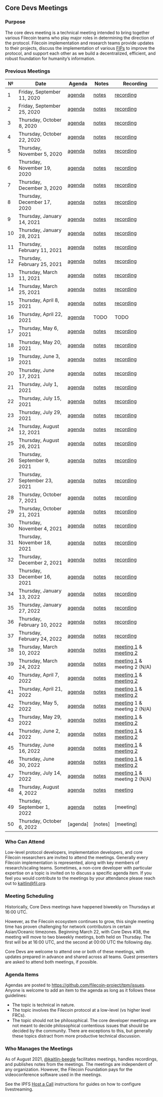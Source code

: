 ## Core Devs Meetings

### Purpose
The core devs meeting is a technical meeting intended to bring together various Filecoin teams who play major roles in determining the direction of the protocol. Filecoin implementation and research teams provide updates to their projects, discuss the implementation of various [FIPs](https://github.com/filecoin-project/FIPs) to improve the protocol, and support each other as we build a decentralized, efficient, and robust foundation for humanity’s information.

### Previous Meetings

 №  | Date                             | Agenda         |Notes          | Recording            |
--- | -------------------------------- | -------------- |-------------- | -------------------- |
  1 | Friday, September 11, 2020       | [agenda](https://github.com/filecoin-project/tpm/issues/1) | [notes](https://github.com/filecoin-project/tpm/blob/master/Core%20Dev%20Meetings/Meeting%200001.md) | [recording](https://youtu.be/BB6uiZ0h35g) |
  2 | Friday, September 25, 2020       | [agenda](https://github.com/filecoin-project/tpm/issues/3) | [notes](https://github.com/filecoin-project/tpm/blob/master/Core%20Dev%20Meetings/Meeting%200002.md) | [recording](https://youtu.be/2xk1PWYqhxU) |
  3 | Thursday, October 8, 2020       | [agenda](https://github.com/filecoin-project/tpm/issues/5) | [notes](https://github.com/filecoin-project/tpm/blob/master/Core%20Dev%20Meetings/Meeting%200003.md) | [recording](https://youtu.be/ExFBGD3sjHk) |
  4 | Thursday, October 22, 2020       | [agenda](https://github.com/filecoin-project/tpm/issues/7) | [notes](https://github.com/filecoin-project/tpm/blob/master/Core%20Dev%20Meetings/Meeting%200004.md) | [recording](https://youtu.be/58b8TY9LJaM) |
  5 | Thursday, November 5, 2020       | [agenda](https://github.com/filecoin-project/tpm/issues/9) | [notes](https://github.com/filecoin-project/tpm/blob/master/Core%20Dev%20Meetings/Meeting%200005.md) | [recording](https://youtu.be/jCJFhhR0gW8) |
  6 | Thursday, November 19, 2020       | [agenda](https://github.com/filecoin-project/tpm/issues/13) | [notes](https://github.com/filecoin-project/tpm/blob/master/Core%20Dev%20Meetings/Meeting%200006.md) | [recording](https://youtu.be/t9W4Yl4sgwY) |
  7 | Thursday, December 3, 2020       | [agenda](https://github.com/filecoin-project/tpm/issues/15) | [notes](https://github.com/filecoin-project/tpm/blob/master/Core%20Dev%20Meetings/Meeting%200007.md) | [recording](https://www.youtube.com/watch?v=4naFxk_mcLc) |
  8 | Thursday, December 17, 2020       | [agenda](https://github.com/filecoin-project/tpm/issues/20) | [notes](https://github.com/filecoin-project/tpm/blob/master/Core%20Dev%20Meetings/Meeting%200008.md) | [recording](https://www.youtube.com/watch?v=DqKlP33qi4c) |
  9 | Thursday, January 14, 2021       | [agenda](https://github.com/filecoin-project/tpm/issues/22) | [notes](https://github.com/filecoin-project/tpm/blob/master/Core%20Dev%20Meetings/Meeting%200009.md) | [recording](https://www.youtube.com/watch?v=Rrw_y-YLeYM) |
  10 | Thursday, January 28, 2021       | [agenda](https://github.com/filecoin-project/tpm/issues/23) | [notes](https://github.com/filecoin-project/tpm/blob/master/Core%20Dev%20Meetings/Meeting%200010.md) | [recording](https://www.youtube.com/watch?v=WpizQgmmuSw) |
  11 | Thursday, February 11, 2021       | [agenda](https://github.com/filecoin-project/tpm/issues/24) | [notes](https://github.com/filecoin-project/tpm/blob/master/Core%20Dev%20Meetings/Meeting%200011.md) | [recording](https://www.youtube.com/watch?v=0ac7NT6wiPE) |
  12 | Thursday, February 25, 2021       | [agenda](https://github.com/filecoin-project/tpm/issues/25) | [notes](https://github.com/filecoin-project/tpm/blob/master/Core%20Dev%20Meetings/Meeting%200012.md) | [recording](https://www.youtube.com/watch?v=lmaBuSRz6Rk) |
  13 | Thursday, March 11, 2021       | [agenda](https://github.com/filecoin-project/tpm/issues/27) | [notes](https://github.com/filecoin-project/tpm/blob/master/Core%20Dev%20Meetings/Meeting%200013.md) | [recording](https://www.youtube.com/watch?v=Ot9uObGa7rs) |
  14 | Thursday, March 25, 2021       | [agenda](https://github.com/filecoin-project/tpm/issues/31) | [notes](https://github.com/filecoin-project/tpm/blob/master/Core%20Dev%20Meetings/Meeting%200014.md) | [recording](https://www.youtube.com/watch?v=utHInpSmoxw) |
  15 | Thursday, April 8, 2021       | [agenda](https://github.com/filecoin-project/tpm/issues/34) | [notes](https://github.com/filecoin-project/tpm/blob/master/Core%20Dev%20Meetings/Meeting%200015.md) | [recording](https://www.youtube.com/watch?v=7P2XrnggUd4) |
  16 | Thursday, April 22, 2021       | [agenda](https://github.com/filecoin-project/tpm/issues/36) | TODO | TODO |
  17 | Thursday, May 6, 2021       | [agenda](https://github.com/filecoin-project/tpm/issues/37) | [notes](https://github.com/filecoin-project/tpm/blob/master/Core%20Dev%20Meetings/Meeting%200017.md) | [recording](https://www.youtube.com/watch?v=Ipd4x0cAEHw) |
  18 | Thursday, May 20, 2021       | [agenda](https://github.com/filecoin-project/tpm/issues/40) | [notes](https://github.com/filecoin-project/tpm/blob/master/Core%20Dev%20Meetings/Meeting%200018.md) | [recording](https://www.youtube.com/watch?v=L2SMR4gjQ3I) |
  19 | Thursday, June 3, 2021       | [agenda](https://github.com/filecoin-project/tpm/issues/41) | [notes](https://github.com/filecoin-project/tpm/blob/master/Core%20Dev%20Meetings/Meeting%200019.md) | [recording](https://www.youtube.com/watch?v=BROBqe2SOxA) |
  20 | Thursday, June 17, 2021       | [agenda](https://github.com/filecoin-project/tpm/issues/45) | [notes](https://github.com/filecoin-project/tpm/blob/master/Core%20Dev%20Meetings/Meeting%200020.md) | [recording](https://www.youtube.com/watch?v=wHr5lbtD_Z8) |
  21 | Thursday, July 1, 2021       | [agenda](https://github.com/filecoin-project/tpm/issues/49) | [notes](https://github.com/filecoin-project/tpm/blob/master/Core%20Dev%20Meetings/Meeting%200021.md) | [recording](https://www.youtube.com/watch?v=N4vSBvSXTMc) |
  22 | Thursday, July 15, 2021       | [agenda](https://github.com/filecoin-project/tpm/issues/52) | [notes](https://github.com/filecoin-project/tpm/blob/master/Core%20Dev%20Meetings/Meeting%200022.md) | [recording](https://www.youtube.com/watch?v=DGrBmODsgWE) |
  23 | Thursday, July 29, 2021       | [agenda](https://github.com/filecoin-project/tpm/issues/55) | [notes](https://github.com/filecoin-project/tpm/blob/master/Core%20Dev%20Meetings/Meeting%200023.md) | [recording](https://www.youtube.com/watch?v=Ni2DrljIhic) |
  24 | Thursday, August 12, 2021       | [agenda](https://github.com/filecoin-project/tpm/issues/58) | [notes](https://github.com/filecoin-project/tpm/blob/master/Core%20Dev%20Meetings/Meeting%200024.md) | [recording](https://www.youtube.com/watch?v=PrALVljYYGY) |
  25 | Thursday, August 26, 2021       | [agenda](https://github.com/filecoin-project/tpm/issues/59) | [notes](https://github.com/filecoin-project/tpm/blob/master/Core%20Dev%20Meetings/Meeting%200025.md) | [recording](https://www.youtube.com/watch?v=LpvGVmTYBCg) |
  26 | Thursday, September 9, 2021       | [agenda](https://github.com/filecoin-project/tpm/issues/65) | [notes](https://github.com/filecoin-project/tpm/blob/master/Core%20Dev%20Meetings/Meeting%200026.md) | [recording](https://www.youtube.com/watch?v=QxYvfVCGPgE&t=2022s) |
  27 | Thursday, September 23, 2021       | [agenda](https://github.com/filecoin-project/tpm/issues/67) | [notes](https://github.com/filecoin-project/tpm/blob/master/Core%20Dev%20Meetings/Meeting%200027.md)| [recording](https://www.youtube.com/watch?v=ClebmO4OfWQ&t=4s) |
  28 | Thursday, October 7, 2021       | [agenda](https://github.com/filecoin-project/tpm/issues/70) | [notes](https://github.com/filecoin-project/tpm/blob/master/Core%20Dev%20Meetings/Meeting%200028.md) | [recording](https://youtu.be/ZKh754jAqHY) |
  29 | Thursday, October 21, 2021       | [agenda](https://github.com/filecoin-project/tpm/issues/73) | [notes](https://github.com/filecoin-project/tpm/blob/master/Core%20Dev%20Meetings/Meeting%200029.md) | [recording](https://youtu.be/1dp9OOBt2JU)|
  30 | Thursday, November 4, 2021       | [agenda](https://github.com/filecoin-project/tpm/issues/75) | [notes](https://github.com/filecoin-project/tpm/blob/master/Core%20Dev%20Meetings/Meeting%200030.md) | [recording](https://www.youtube.com/watch?v=-ODA7hSgRcw)|
  31 | Thursday, November 18, 2021       | [agenda](https://github.com/filecoin-project/tpm/issues/76) | [notes](https://github.com/filecoin-project/tpm/blob/master/Core%20Dev%20Meetings/Meeting%200031.md) | [recording](https://www.youtube.com/watch?v=nm6_s2GZuFs)|
  32 | Thursday, December 2, 2021       | [agenda](https://github.com/filecoin-project/tpm/issues/77) | [notes](https://github.com/filecoin-project/tpm/blob/master/Core%20Dev%20Meetings/Meeting%200032.md) | [recording](https://www.youtube.com/watch?v=nSMrYugNbF8)|
  33 | Thursday, December 16, 2021       | [agenda](https://github.com/filecoin-project/tpm/issues/79) | [notes](https://github.com/filecoin-project/tpm/blob/master/Core%20Dev%20Meetings/Meeting%200033.md) | [recording](https://www.youtube.com/watch?v=X4e5fhckbKw)
  34 | Thursday, January 13, 2022       | [agenda](https://github.com/filecoin-project/tpm/issues/86) | [notes](https://github.com/filecoin-project/tpm/blob/master/Core%20Dev%20Meetings/Meeting%200034.md) | [recording](https://youtu.be/a1wcjZm50Zo)
  35 | Thursday, January 27, 2022       | [agenda](https://github.com/filecoin-project/tpm/issues/88) | [notes](https://github.com/filecoin-project/tpm/blob/master/Core%20Dev%20Meetings/Meeting%200035.md) | [recording](https://youtu.be/2kVQ5qwegok)
  36 | Thursday, February 10, 2022       | [agenda](https://github.com/filecoin-project/tpm/issues/89) | [notes](https://github.com/filecoin-project/tpm/blob/master/Core%20Dev%20Meetings/Meeting%200036.md) | [recording](https://www.youtube.com/watch?v=i80GCrXgTrU)
  37 | Thursday, February 24, 2022       | [agenda](https://github.com/filecoin-project/tpm/issues/92) | [notes](https://github.com/filecoin-project/tpm/blob/master/Core%20Dev%20Meetings/Meeting%200037.md) | [recording](https://youtu.be/aK1wRIiDqJw)
  38 | Thursday, March 10, 2022       | [agenda](https://github.com/filecoin-project/tpm/issues/93) | [notes](https://github.com/filecoin-project/tpm/blob/master/Core%20Dev%20Meetings/Meeting%200038.md) | [meeting 1](https://www.youtube.com/watch?v=YDMQWcbuse0&t=6s) & [meeting 2](https://www.youtube.com/watch?v=nuq_gguQp1g) |
  39 | Thursday, March 24, 2022       | [agenda](https://github.com/filecoin-project/tpm/issues/96) | [notes](https://github.com/filecoin-project/tpm/blob/master/Core%20Dev%20Meetings/Meeting%200039.md) | [meeting 1](https://www.youtube.com/watch?v=ZxjrC4nxw4w&list=PL_0VrY55uV1-9t74K-eFQN7Bc7ROG06hT&index=30) & meeting 2 (N/A) |
  40 | Thursday, April 7, 2022       | [agenda](https://github.com/filecoin-project/tpm/issues/97) | [notes](https://github.com/filecoin-project/tpm/blob/master/Core%20Dev%20Meetings/Meeting%200040.md) | [meeting 1](https://www.youtube.com/watch?v=1SWp2fVxdvU) & [meeting 2](https://www.youtube.com/watch?v=ApfGFIbn_9Q) |
  41 | Thursday, April 21, 2022       | [agenda](https://github.com/filecoin-project/tpm/issues/98) | [notes](https://github.com/filecoin-project/tpm/blob/master/Core%20Dev%20Meetings/Meeting%200041.md) | [meeting 1](https://www.youtube.com/watch?v=RFcYvSJ9dXI) & [meeting 2](https://www.youtube.com/watch?v=4iKoXVpZ_70) |
  42 | Thursday, May 5, 2022       | [agenda](https://github.com/filecoin-project/tpm/issues/99) | [notes](https://github.com/filecoin-project/tpm/blob/master/Core%20Dev%20Meetings/Meeting%200042.md) | [meeting](https://www.youtube.com/watch?v=VngperRIaSw) 1 & meeting 2 (N/A)  |
  43 | Thursday, May 29, 2022      | [agenda](https://github.com/filecoin-project/tpm/issues/101) | [notes](https://github.com/filecoin-project/tpm/blob/master/Core%20Dev%20Meetings/Meeting%200043.md) | [meeting 1](https://www.youtube.com/watch?v=JlG-u8ZDzAs) & [meeting 2]() |
  44 | Thursday, June 2, 2022      | [agenda](https://github.com/filecoin-project/tpm/issues/102) | [notes](https://github.com/filecoin-project/tpm/blob/master/Core%20Dev%20Meetings/Meeting%200044.md) | [meeting 1](https://youtu.be/j0Tin-r9vIg) & [meeting 2](https://www.youtube.com/watch?v=GJMtPTBmZfE) |
  45 | Thursday, June 16, 2022      | [agenda](https://github.com/filecoin-project/tpm/issues/103) | [notes](https://github.com/filecoin-project/tpm/blob/master/Core%20Dev%20Meetings/Meeting%200045.md) | [meeting 1](https://www.youtube.com/watch?v=aQAho3bmUOw) & [meeting 2](https://www.youtube.com/watch?v=AB1aG1Mlc-Y) |
  46 | Thursday, June 30, 2022      | [agenda](https://github.com/filecoin-project/tpm/issues/105) | [notes](https://github.com/filecoin-project/tpm/blob/master/Core%20Dev%20Meetings/Meeting%200046.md) | [meeting 1](https://www.youtube.com/watch?v=dY09LhYyyLw) & [meeting 2](https://www.youtube.com/watch?v=lkplUXZFvq8) |
  47 | Thursday, July 14, 2022      | [agenda](https://github.com/filecoin-project/tpm/issues/107) | [notes](https://github.com/filecoin-project/tpm/blob/master/Core%20Dev%20Meetings/Meeting%200047.md) | [meeting 1](https://www.youtube.com/watch?v=zHe72xR3KUM) & meeting 2 (N/A) |
  48 | Thursday, August 4, 2022      | [agenda](https://github.com/filecoin-project/tpm/issues/109) | [notes](https://github.com/filecoin-project/tpm/blob/master/Core%20Dev%20Meetings/Meeting%200048.md) | [meeting](https://www.youtube.com/watch?v=ArL82GRcJ3U) |
  49 | Thursday, September 1, 2022      | [agenda](https://github.com/filecoin-project/tpm/issues/110) | [notes](https://github.com/filecoin-project/tpm/blob/master/Core%20Dev%20Meetings/Meeting%200049.md) | [meeting] |
  50 | Thursday, October 6, 2022      | [agenda] | [notes] | [meeting] |

### Who Can Attend
Low-level protocol developers, implementation developers, and core Filecoin researchers are invited to attend the meetings. Generally every Filecoin implementation  is represented, along with key members of research/scaling teams. Sometimes, a non-core developer with particular expertise on a topic is invited on to discuss a specific agenda item. If you feel you would contribute to the meetings by your attendance please reach out to [kaitlin@fil.org](mailto:kaitlin@fil.org).

### Meeting Scheduling 
Historically, Core Devs meetings have happened biweekly on Thursdays at 16:00 UTC. 

However, as the Filecoin ecosystem continues to grow, this single meeting time has proven challenging for network contributors in certain Asian/Oceanic timezones. Beginning March 22, with Core Devs #38, the meeting will move to two biweekly meetings, both held on Thursday.  The first will be at 16:00 UTC, and the second at 00:00 UTC the following day. 

Core Devs are welcome to attend one or both of these meetings, with updates prepared in advance and shared across all teams.  Guest presenters are asked to attend both meetings, if possible. 

### Agenda Items
Agendas are posted to https://github.com/filecoin-project/tpm/issues. Anyone is welcome to add an item to the agenda as long as it follows these guidelines:
- The topic is technical in nature.
- The topic involves the Filecoin protocol at a low-level (vs higher level FRCs).
- The topic should not be philosophical. The core developer meetings are not meant to decide philosophical contentious issues that should be decided by the community. There are exceptions to this, but generally these topics distract from more productive technical discussion.

### Who Manages the Meetings
As of August 2021, [@kaitlin-beegle](https://github.com/kaitlin-beegle) facilitates meetings, handles recordings, and publishes notes from the meetings.
The meetings are independent of any organization. However, the Filecoin Foundation pays for the videoconference software used in the meetings. 

See the IPFS [Host a Call](https://github.com/ipfs/team-mgmt/blob/master/HOST_A_CALL.md) instructions for guides on how to configure livestreaming.

